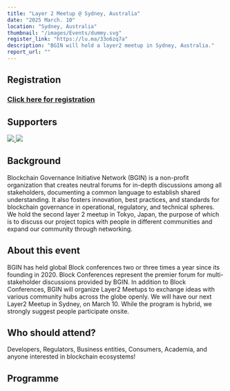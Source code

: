 ```yaml
---
title: "Layer 2 Meetup @ Sydney, Australia"
date: "2025 March. 10"
location: "Sydney, Australia"
thumbnail: "/images/Events/dummy.svg"
register_link: "https://lu.ma/33o6zq7a"
description: "BGIN will hold a layer2 meetup in Sydney, Australia."
report_url: ""
---
```


## Registration

### <b style="color:red;">[Click here for registration](https://lu.ma/33o6zq7a)</b>

## Supporters

<div class="supporters">
    <a href="https://www.womenincrypto.org/">
        <img src="/images/Events/sponsor/AWIC.jpg">
    </a>
    <a href="https://www.blockchainapac.com.au/">
        <img src="/images/Events/sponsor/Blockchain-apac.png">
    </a>
</div>

## Background

Blockchain Governance Initiative Network (BGIN) is a non-profit organization that creates neutral forums for in-depth discussions among all stakeholders, documenting a common language to establish shared understanding. It also fosters innovation, best practices, and standards for blockchain governance in operational, regulatory, and technical spheres. We hold the second layer 2 meetup in Tokyo, Japan, the purpose of which is to discuss our project topics with people in different communities and expand our community through networking.

## About this event

​BGIN has held global Block conferences two or three times a year since its founding in 2020. Block Conferences represent the premier forum for multi-stakeholder discussions provided by BGIN. In addition to Block Conferences, BGIN will organize Layer2 Meetups to exchange ideas with various community hubs across the globe openly. We will have our next Layer2 Meetup in Sydney, on March 10. While the program is hybrid, we strongly suggest people participate onsite.

## ​Who should attend?

​Developers, Regulators, Business entities, Consumers, Academia, and anyone interested in blockchain ecosystems!

## Programme

